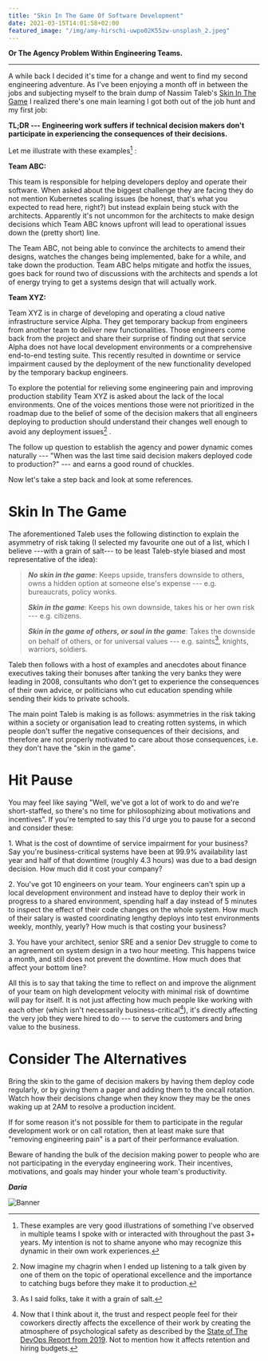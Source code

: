 ```yaml
---
title: "Skin In The Game Of Software Development"
date: 2021-03-15T14:01:58+02:00
featured_image: "/img/amy-hirschi-uwpo02K55zw-unsplash_2.jpeg"
---
```


**Or The Agency Problem Within Engineering Teams.**

___

A while back I decided it's time for a change and went to find my second engineering adventure. As I've been enjoying a month off in between the
jobs and subjecting myself to the brain dump of Nassim Taleb's [Skin In
The
Game](https://www.goodreads.com/book/show/36064445-skin-in-the-game)
I realized there's one main learning I got both out of the job hunt and my
first job:

**TL;DR --- Engineering work suffers if technical decision makers
don't participate in experiencing the consequences of their decisions.**

Let me illustrate with these examples[^1] :

**Team ABC:**

This team is responsible for helping developers deploy and operate their
software. When asked about the biggest challenge they are facing they do
not mention Kubernetes scaling issues (be honest, that's what you
expected to read here, right?) but instead explain being stuck with the
architects. Apparently it's not uncommon for the architects to make
design decisions which Team ABC knows upfront will lead to operational
issues down the (pretty short) line.

The Team ABC, not being able to convince the architects to amend their
designs, watches the changes being implemented, bake for a while, and
take down the production. Team ABC helps mitigate and hotfix the issues,
goes back for round two of discussions with the architects and spends a
lot of energy trying to get a systems design that will actually work.

**Team XYZ:**

Team XYZ is in charge of developing and operating a cloud native
infrastructure service Alpha. They get temporary backup from engineers
from another team to deliver new functionalities. Those engineers come
back from the project and share their surprise of finding out that
service Alpha does not have local development environments or a
comprehensive end-to-end testing suite. This recently resulted in
downtime or service impairment caused by the deployment of the new
functionality developed by the temporary backup engineers.

To explore the potential for relieving some engineering pain and
improving production stability Team XYZ is asked about the lack of the
local environments. One of the voices mentions those were not
prioritized in the roadmap due to the belief of some of the decision
makers that all engineers deploying to production should understand
their changes well enough to avoid any deployment issues[^2] .

The follow up question to establish the agency and power dynamic comes
naturally --- "When was the last time said decision makers deployed code
to production?" --- and earns a good round of chuckles.

Now let's take a step back and look at some references.

**Skin In The Game**
====================

The aforementioned Taleb uses the following distinction to explain the
asymmetry of risk taking (I selected my favourite one out of a list,
which I believe ---with a grain of salt--- to be least Taleb-style
biased and most representative of the idea):


> ***No skin in the game***: Keeps upside, transfers downside to others, owns a hidden option at someone else's expense --- e.g. bureaucrats, policy wonks.
>
> ***Skin in the game***: Keeps his own downside, takes his or her own risk --- e.g. citizens.
>
> ***Skin in the game of others, or soul in the game***: Takes the downside on behalf of others, or for universal values --- e.g. saints[^3], knights, warriors, soldiers.

Taleb then follows with a host of examples and anecdotes about finance
executives taking their bonuses after tanking the very banks they were
leading in 2008, consultants who don't get to experience the
consequences of their own advice, or politicians who cut education
spending while sending their kids to private schools.

The main point Taleb is making is as follows: asymmetries in the risk
taking within a society or organisation lead to creating rotten systems,
in which people don't suffer the negative consequences of their
decisions, and therefore are not properly motivated to care about those
consequences, i.e. they don't have the "skin in the game".

**Hit Pause**
=============

You may feel like saying "Well, we've got a lot of work to do and we're
short-staffed, so there's no time for philosophizing about motivations
and incentives". If you're tempted to say this I'd urge you to pause for
a second and consider these:

1\. What is the cost of downtime of service impairment for your business?
Say you're business-critical systems have been at 99.9% availability
last year and half of that downtime (roughly 4.3 hours) was due to a bad
design decision. How much did it cost your company?

2\. You've got 10 engineers on your team. Your engineers can't spin up a
local development environment and instead have to deploy their work in
progress to a shared environment, spending half a day instead of 5
minutes to inspect the effect of their code changes on the whole system.
How much of their salary is wasted coordinating lengthy deploys into
test environments weekly, monthly, yearly? How much is that costing your
business?

3\. You have your architect, senior SRE and a senior Dev struggle to come
to an agreement on system design in a two hour meeting. This happens
twice a month, and still does not prevent the downtime. How much does
that affect your bottom line?

All this is to say that taking the time to reflect on and improve the
alignment of your team on high development velocity with minimal risk of
downtime will pay for itself. It is not just affecting how much people
like working with each other (which isn't necessarily
business-critical[^4]), it's directly affecting the very job they were
hired to do --- to serve the customers and bring value to the business.

**Consider The Alternatives**
=============================

Bring the skin to the game of decision makers by having them deploy code
regularly, or by giving them a pager and adding them to the oncall
rotation. Watch how their decisions change when they know they may be
the ones waking up at 2AM to resolve a production incident.

If for some reason it's not possible for them to participate in the
regular development work or on call rotation, then at least make sure
that "removing engineering pain" is a part of their performance
evaluation.

Beware of handing the bulk of the decision making power to people who
are not participating in the everyday engineering work. Their
incentives, motivations, and goals may hinder your whole team's
productivity.

[^1]: These examples are very good illustrations of something I've
    observed in multiple teams I spoke with or interacted with
    throughout the past 3+ years. My intention is not to shame anyone
    who may recognize this dynamic in their own work experiences.

[^2]: Now imagine my chagrin when I ended up listening to a talk given
    by one of them on the topic of operational excellence and the
    importance to catching bugs before they make it to production.

[^3]: As I said folks, take it with a grain of salt.

[^4]: Now that I think about it, the trust and respect people feel for
    their coworkers directly affects the excellence of their work by
    creating the atmosphere of psychological safety as described by the
    [State of The DevOps Report from
    2019](https://services.google.com/fh/files/misc/state-of-devops-2019.pdf).
    Not to mention how it affects retention and hiring budgets.

_**Daria**_



![Banner](/images/dg_tcp.jpeg)

